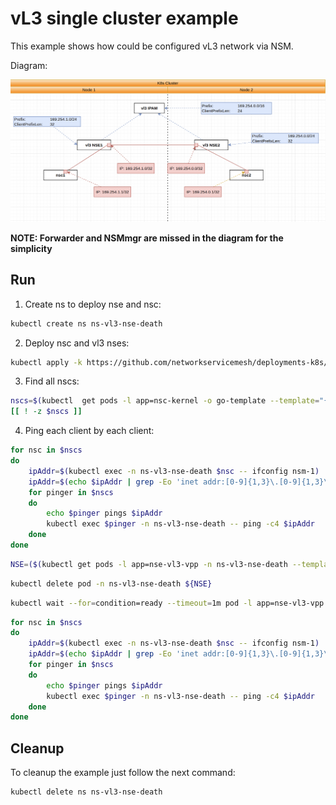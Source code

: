 # vL3 single cluster example

This example shows how could be configured vL3 network via NSM.


Diagram: 

![NSM vL3 Diagram](./diagram.png "NSM Authorize Scheme")


**NOTE: Forwarder and NSMmgr are missed in the diagram for the simplicity**

## Run


1. Create ns to deploy nse and nsc:

```bash
kubectl create ns ns-vl3-nse-death
```

2. Deploy nsc and vl3 nses:

```bash
kubectl apply -k https://github.com/networkservicemesh/deployments-k8s/examples/heal/vl3-nse-death?ref=58a90eb58a3e06f02cbd99c221b35327488025cc
```

3. Find all nscs:

```bash
nscs=$(kubectl  get pods -l app=nsc-kernel -o go-template --template="{{range .items}}{{.metadata.name}} {{end}}" -n ns-vl3-nse-death) 
[[ ! -z $nscs ]]
```

4. Ping each client by each client:

```bash
for nsc in $nscs 
do
    ipAddr=$(kubectl exec -n ns-vl3-nse-death $nsc -- ifconfig nsm-1)
    ipAddr=$(echo $ipAddr | grep -Eo 'inet addr:[0-9]{1,3}\.[0-9]{1,3}\.[0-9]{1,3}\.[0-9]{1,3}'| cut -c 11-)
    for pinger in $nscs
    do
        echo $pinger pings $ipAddr
        kubectl exec $pinger -n ns-vl3-nse-death -- ping -c4 $ipAddr
    done
done
```

```bash
NSE=($(kubectl get pods -l app=nse-vl3-vpp -n ns-vl3-nse-death --template '{{range .items}}{{.metadata.name}}{{"\n"}}{{end}}')[0])
```

```bash
kubectl delete pod -n ns-vl3-nse-death ${NSE}
```

```bash
kubectl wait --for=condition=ready --timeout=1m pod -l app=nse-vl3-vpp -n ns-vl3-nse-death
```

```bash
for nsc in $nscs 
do
    ipAddr=$(kubectl exec -n ns-vl3-nse-death $nsc -- ifconfig nsm-1)
    ipAddr=$(echo $ipAddr | grep -Eo 'inet addr:[0-9]{1,3}\.[0-9]{1,3}\.[0-9]{1,3}\.[0-9]{1,3}'| cut -c 11-)
    for pinger in $nscs
    do
        echo $pinger pings $ipAddr
        kubectl exec $pinger -n ns-vl3-nse-death -- ping -c4 $ipAddr
    done
done
```

## Cleanup


To cleanup the example just follow the next command:

```bash
kubectl delete ns ns-vl3-nse-death
```